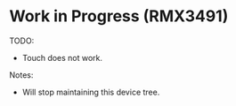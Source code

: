 # Work in Progress (RMX3491)
TODO:
 - Touch does not work.

Notes:
 - Will stop maintaining this device tree.
